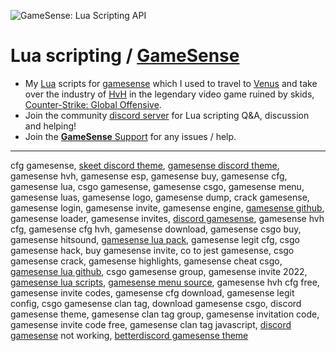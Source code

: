 ![GameSense: Lua Scripting API](https://i.imgur.com/fWU9Mnz.png)
# Lua scripting / [GameSense](https://gamesense.vip/forums/)
* My [Lua](https://www.lua.org/) scripts for [gamesense](https://gamesense.vip/) which I used to travel to [Venus](https://href.li/?https://solarsystem.nasa.gov/planets/venus/overview/) and take over the industry of [HvH](https://www.urbandictionary.com/define.php?term=HvH) in the legendary video game ruined by skids, [Counter-Strike: Global Offensive](https://store.steampowered.com/app/730/CounterStrike_Global_Offensive/).
* Join the community [discord server](https://discord.gg/txrsskxq6n) for Lua scripting Q&A, discussion and helping!
* Join the [**GameSense** Support](https://gamesense.help) for any issues / help.

---

cfg gamesense, [skeet discord theme](https://github.com/mtfy/gamesense-discord-theme), [gamesense discord theme](https://github.com/mtfy/gamesense-discord-theme), gamesense hvh, gamesense esp, gamesense buy, gamesense cfg, gamesense lua, csgo gamesense, gamesense csgo, gamesense menu, gamesense luas, gamesense logo, gamesense dump, crack gamesense, gamesense login, gamesense invite, gamesense engine, [gamesense github](https://github.com/gamesensevip), gamesense loader, gamesense invites, [discord gamesense](https://discord.gamesense.media), gamesense hvh cfg, gamesense cfg hvh, gamesense download, gamesense csgo buy, gamesense hitsound, [gamesense lua pack](https://github.com/HurbTheDude/gamesense.vip-luas/), gamesense legit cfg, csgo gamesense hack, buy gamesense invite, co to jest gamesense, csgo gamesense crack, gamesense highlights, gamesense cheat csgo, [gamesense lua github](https://github.com/strawberrylua/gamesense.vip-luas/), csgo gamesense group, gamesense invite 2022, [gamesense lua scripts](https://github.com/HurbTheDude/gamesense.vip-luas/), [gamesense menu source](https://github.com/mtfy), gamesense hvh cfg free, gamesense invite codes, gamesense cfg download, gamesense legit config, csgo gamesense clan tag, download gamesense csgo, discord gamesense theme, gamesense clan tag group, gamesense invitation code, gamesense invite code free, gamesense clan tag javascript, [discord gamesense](https://github.com/mtfy/gamesense-discord-theme) not working, [betterdiscord gamesense theme](https://github.com/mtfy/gamesense-discord-theme)
